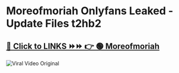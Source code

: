 
 # Moreofmoriah Onlyfans Leaked - Update Files t2hb2

## <h2><a href="https://clipsfans.com/Moreofmoriah&ref=git">🔗 Click to LINKS ⏩⏩ 👉 🟢 Moreofmoriah </a></h2>

<a href="https://clipsfans.com/Moreofmoriah&ref=git" rel="nofollow" data-target="animated-image.originalLink"><img src="https://i.ibb.co.com/xMMVF88/686577567.gif" alt="Viral Video Original" style="max-width: 100%; display: inline-block;" data-target="animated-image.originalImage"></a>

